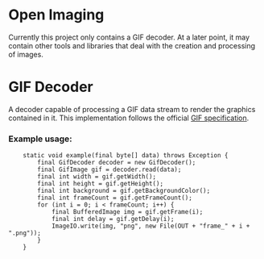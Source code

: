 Open Imaging
============

Currently this project only contains a GIF decoder. At a later point, it may contain other tools and libraries that deal with the creation and processing of images.

# GIF Decoder

A decoder capable of processing a GIF data stream to render the graphics contained in it. This implementation follows the official <A HREF="http://www.w3.org/Graphics/GIF/spec-gif89a.txt">GIF specification</A>.

### Example usage:

```
	static void example(final byte[] data) throws Exception {
		final GifDecoder decoder = new GifDecoder();
		final GifImage gif = decoder.read(data);
		final int width = gif.getWidth();
		final int height = gif.getHeight();
		final int background = gif.getBackgroundColor();
		final int frameCount = gif.getFrameCount();
		for (int i = 0; i < frameCount; i++) {
			final BufferedImage img = gif.getFrame(i);
			final int delay = gif.getDelay(i);
			ImageIO.write(img, "png", new File(OUT + "frame_" + i + ".png"));
		}
	}
```